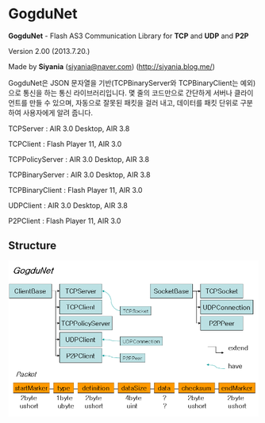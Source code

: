 ﻿GogduNet
=====

**GogduNet** - Flash AS3 Communication Library for **TCP** and **UDP** and **P2P**

Version 2.00 (2013.7.20.)

Made by **Siyania**
(siyania@naver.com)
(http://siyania.blog.me/)

GogduNet은 JSON 문자열을 기반(TCPBinaryServer와 TCPBinaryClient는 예외)으로 통신을 하는 통신 라이브러리입니다.
몇 줄의 코드만으로 간단하게 서버나 클라이언트를 만들 수 있으며, 자동으로 잘못된 패킷을 걸러 내고,
데이터를 패킷 단위로 구분하여 사용자에게 알려 줍니다.

TCPServer : AIR 3.0 Desktop, AIR 3.8

TCPClient : Flash Player 11, AIR 3.0

TCPPolicyServer : AIR 3.0 Desktop, AIR 3.8

TCPBinaryServer : AIR 3.0 Desktop, AIR 3.8

TCPBinaryClient : Flash Player 11, AIR 3.0

UDPClient : AIR 3.0 Desktop, AIR 3.8

P2PClient : Flash Player 11, AIR 3.0

Structure
-----
![My image](GogduNet.png)